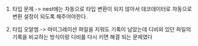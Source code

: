 1. 타입 문제 -> nest에는 자동으로 타입 변환이 되지 않아서 데코데이터로 자동으로 변환 설정이 되도록 해주어야한다.

2. 타입 오알엠 -> 마이그레이션 파일을 지워도 기록이 남았는데 디비와 있던 파일의 기록을 비교하는 방식이랑 디비를 다시 키면 해결 되는 문제였다

